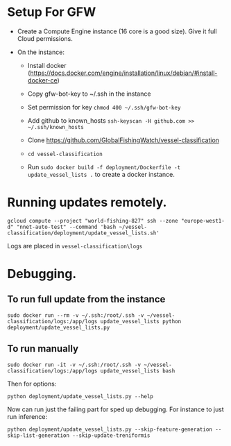 # Setup For GFW

* Create a Compute Engine instance (16 core is a good size). Give it full Cloud permissions.

* On the instance:
    - Install docker (https://docs.docker.com/engine/installation/linux/debian/#install-docker-ce)

    - Copy gfw-bot-key to ~/.ssh in the instance 
   
    - Set permission for key `chmod 400 ~/.ssh/gfw-bot-key`

    - Add github to known_hosts `ssh-keyscan -H github.com >> ~/.ssh/known_hosts`

    - Clone https://github.com/GlobalFishingWatch/vessel-classification

    - `cd vessel-classification`

    - Run `sudo docker build -f deployment/Dockerfile -t update_vessel_lists .` to create a docker instance.

# Running updates remotely.

`gcloud compute --project "world-fishing-827" ssh --zone "europe-west1-d" "nnet-auto-test" --command 'bash ~/vessel-classification/deployment/update_vessel_lists.sh'`

Logs are placed in `vessel-classification\logs`

# Debugging. 

## To run full update from the instance

`sudo docker run --rm -v ~/.ssh:/root/.ssh -v ~/vessel-classification/logs:/app/logs update_vessel_lists python deployment/update_vessel_lists.py`

## To run manually

`sudo docker run -it -v ~/.ssh:/root/.ssh -v ~/vessel-classification/logs:/app/logs update_vessel_lists bash`

Then for options:

`python deployment/update_vessel_lists.py --help` 

Now can run just the failing part for sped up debugging. For instance to just run inference:

`python deployment/update_vessel_lists.py --skip-feature-generation --skip-list-generation --skip-update-treniformis`




